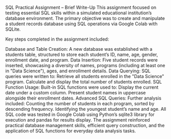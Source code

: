 SQL Practical Assignment – Brief Write-Up
This assignment focused on testing essential SQL skills within a simulated educational institution’s database environment. The primary objective was to create and manipulate a student records database using SQL operations via Google Colab with SQLite.

Key steps completed in the assignment included:

Database and Table Creation:
A new database was established with a students table, structured to store each student’s ID, name, age, gender, enrollment date, and program.
Data Insertion:
Five student records were inserted, showcasing a diversity of names, programs (including at least one in "Data Science"), ages, and enrollment details.
Data Querying:
SQL queries were written to:
Retrieve all students enrolled in the "Data Science" program.
Calculate and display the total number of students enrolled.
SQL Function Usage:
Built-in SQL functions were used to:
Display the current date under a custom column.
Present student names in uppercase alongside their enrollment dates.
Advanced SQL Queries:
Further analysis included:
Counting the number of students in each program, sorted by descending frequency.
Identifying the youngest student’s name and age.
All SQL code was tested in Google Colab using Python’s sqlite3 library for execution and pandas for results display. The assignment reinforced practical database management skills, efficient query construction, and the application of SQL functions for everyday data analysis tasks.

